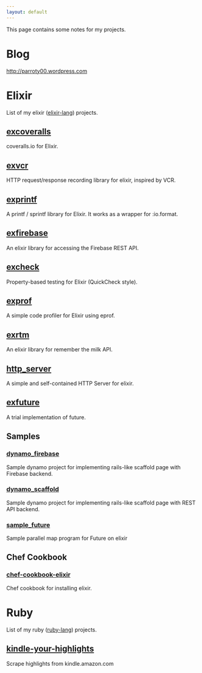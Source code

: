 ```yaml
---
layout: default
---
```

This page contains some notes for my projects.

# Blog

<p><a href="http://parroty00.wordpress.com" target="_blank">http://parroty00.wordpress.com</a></p>

# Elixir
List of my elixir (<a href="http://elixir-lang.org/" target="_blank">elixir-lang</a>) projects.

## <a href="https://github.com/parroty/excoveralls" target="_blank">excoveralls</a>
coveralls.io for Elixir.

## <a href="https://github.com/parroty/exvcr" target="_blank">exvcr</a>
HTTP request/response recording library for elixir, inspired by VCR.

## <a href="https://github.com/parroty/exprintf" target="_blank">exprintf</a>
A printf / sprintf library for Elixir. It works as a wrapper for :io.format.

## <a href="https://github.com/parroty/exfirebase" target="_blank">exfirebase</a>
An elixir library for accessing the Firebase REST API.

## <a href="https://github.com/parroty/excheck" target="_blank">excheck</a>
Property-based testing for Elixir (QuickCheck style).

## <a href="https://github.com/parroty/exprof" target="_blank">exprof</a>
A simple code profiler for Elixir using eprof.

## <a href="https://github.com/parroty/exrtm" target="_blank">exrtm</a>
An elixir library for remember the milk API.

## <a href="https://github.com/parroty/http_server" target="_blank">http_server</a>
A simple and self-contained HTTP Server for elixir.

## <a href="https://github.com/parroty/exfuture" target="_blank">exfuture</a>
A trial implementation of future.

## Samples

### <a href="https://github.com/parroty/dynamo_firebase" target="_blank">dynamo_firebase</a>
Sample dynamo project for implementing rails-like scaffold page with Firebase backend.

### <a href="https://github.com/parroty/dynamo_scaffold" target="_blank">dynamo_scaffold</a>
Sample dynamo project for implementing rails-like scaffold page with REST API backend.

### <a href="https://github.com/parroty/sample_future" target="_blank">sample_future</a>
Sample parallel map program for Future on elixir

## Chef Cookbook

### <a href="https://github.com/parroty/chef-cookbook-elixir" target="_blank">chef-cookbook-elixir</a>
Chef cookbook for installing elixir.

# Ruby
List of my ruby (<a href="https://www.ruby-lang.org/" target="_blank">ruby-lang</a>) projects.

## <a href="https://github.com/parroty/kindle-your-highlights" target="_blank">kindle-your-highlights</a>
Scrape highlights from kindle.amazon.com
